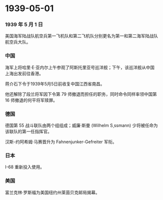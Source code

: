 # 1939-05-01

### 1939 年 5 月 1 日

美国海军陆战队航空兵第一飞机队和第二飞机队分别更名为第一和第二海军陆战队航空兵大队。

### 中国

海军上将哈里·E·亚内尔上午参观了阿斯托里亚号巡洋舰；下午，该巡洋舰从中国上海出发前往香港。

蒋介石下令于1939年5月5日前收复中国江西省南昌。

他还解除了段兰将军因下令第 79 师撤退而担任的职务，同时命令同样率领中国第
16 师撤退的何平将军赎罪。

### 德国

德国第 55 战斗联队由两个组组成；威廉·斯曼 (Wilhelm S¸ssmann)
少将被任命为该联队的第一任指挥官。

汉斯-约阿希姆·马赛晋升为 Fahnenjunker-Gefreiter 军衔。

### 日本

I-68 重新投入使用。

### 美国

富兰克林·罗斯福为美国纽约州莱茵贝克邮局揭幕。